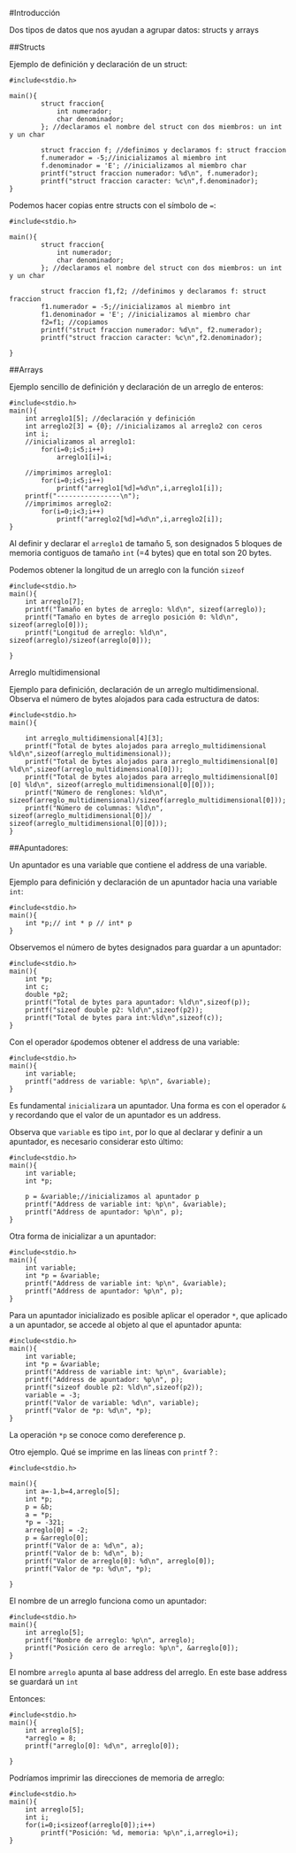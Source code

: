 #Introducción

Dos tipos de datos que nos ayudan a agrupar datos: structs y arrays


##Structs

Ejemplo de definición y declaración de un struct:

```
#include<stdio.h>

main(){
		struct fraccion{
			int numerador;
			char denominador;
		}; //declaramos el nombre del struct con dos miembros: un int y un char

		struct fraccion f; //definimos y declaramos f: struct fraccion
		f.numerador = -5;//inicializamos al miembro int
		f.denominador = 'E'; //inicializamos al miembro char
		printf("struct fraccion numerador: %d\n", f.numerador);
		printf("struct fraccion caracter: %c\n",f.denominador);
}
```
Podemos hacer copias entre structs con el símbolo de `=`:

```
#include<stdio.h>

main(){
		struct fraccion{
			int numerador;
			char denominador;
		}; //declaramos el nombre del struct con dos miembros: un int y un char

		struct fraccion f1,f2; //definimos y declaramos f: struct fraccion
		f1.numerador = -5;//inicializamos al miembro int
		f1.denominador = 'E'; //inicializamos al miembro char
		f2=f1; //copiamos
		printf("struct fraccion numerador: %d\n", f2.numerador);
		printf("struct fraccion caracter: %c\n",f2.denominador);

}
```
##Arrays

Ejemplo sencillo de definición y declaración de un arreglo de enteros:

```
#include<stdio.h>
main(){
	int arreglo1[5]; //declaración y definición
	int arreglo2[3] = {0}; //inicializamos al arreglo2 con ceros
	int i;
	//inicializamos al arreglo1:
		for(i=0;i<5;i++)
			arreglo1[i]=i;
		
	//imprimimos arreglo1:
		for(i=0;i<5;i++)
			printf("arreglo1[%d]=%d\n",i,arreglo1[i]);
	printf("----------------\n");
	//imprimimos arreglo2:
		for(i=0;i<3;i++)
			printf("arreglo2[%d]=%d\n",i,arreglo2[i]);
}

```
Al definir y declarar el `arreglo1` de tamaño 5, son designados 5 bloques de memoria contiguos de tamaño `int` (=4 bytes) que en total son 20 bytes.	

Podemos obtener la longitud de un arreglo con la función `sizeof`

```
#include<stdio.h>
main(){
	int arreglo[7];
	printf("Tamaño en bytes de arreglo: %ld\n", sizeof(arreglo));
	printf("Tamaño en bytes de arreglo posición 0: %ld\n", sizeof(arreglo[0]));
	printf("Longitud de arreglo: %ld\n", sizeof(arreglo)/sizeof(arreglo[0]));

}

```

Arreglo multidimensional

Ejemplo para definición, declaración de un arreglo multidimensional. Observa el número de bytes alojados para cada estructura de datos:

```
#include<stdio.h>
main(){
	
	int arreglo_multidimensional[4][3];
	printf("Total de bytes alojados para arreglo_multidimensional %ld\n",sizeof(arreglo_multidimensional));
	printf("Total de bytes alojados para arreglo_multidimensional[0] %ld\n",sizeof(arreglo_multidimensional[0]));
	printf("Total de bytes alojados para arreglo_multidimensional[0][0] %ld\n", sizeof(arreglo_multidimensional[0][0]));
	printf("Número de renglones: %ld\n", sizeof(arreglo_multidimensional)/sizeof(arreglo_multidimensional[0]));
	printf("Número de columnas: %ld\n", sizeof(arreglo_multidimensional[0])/ sizeof(arreglo_multidimensional[0][0]));
}

```

##Apuntadores:

Un apuntador es una variable que contiene el address de una variable.

Ejemplo para definición y declaración de un apuntador hacia una variable `int`:

```
#include<stdio.h>
main(){
	int *p;// int * p // int* p
}
```
Observemos el número de bytes designados para guardar a un apuntador:

```
#include<stdio.h>
main(){
	int *p;
	int c;
	double *p2;
	printf("Total de bytes para apuntador: %ld\n",sizeof(p));
	printf("sizeof double p2: %ld\n",sizeof(p2));
	printf("Total de bytes para int:%ld\n",sizeof(c));
}
```
Con el operador `&`podemos obtener el address de una variable:

```
#include<stdio.h>
main(){
	int variable;
	printf("address de variable: %p\n", &variable);
}
```

Es fundamental `inicializar`a un apuntador. Una forma es con el operador `&` y recordando que el valor de un apuntador es un address.

Observa que `variable` es tipo `int`, por lo que al declarar y definir a un apuntador, es necesario considerar esto último:

```
#include<stdio.h>
main(){
	int variable;
	int *p;

	p = &variable;//inicializamos al apuntador p
	printf("Address de variable int: %p\n", &variable);
	printf("Address de apuntador: %p\n", p);
}

```

Otra forma de inicializar a un apuntador:

```
#include<stdio.h>
main(){
	int variable;
	int *p = &variable;
	printf("Address de variable int: %p\n", &variable);
	printf("Address de apuntador: %p\n", p);
}

```

Para un apuntador inicializado es posible aplicar el operador `*`, que aplicado a un apuntador, se accede al objeto al que el apuntador apunta:

```
#include<stdio.h>
main(){
	int variable;
	int *p = &variable;
	printf("Address de variable int: %p\n", &variable);
	printf("Address de apuntador: %p\n", p);
	printf("sizeof double p2: %ld\n",sizeof(p2));
	variable = -3;
	printf("Valor de variable: %d\n", variable);
	printf("Valor de *p: %d\n", *p);
}

```

La operación `*p` se conoce como dereference p.

Otro ejemplo. Qué se imprime en las líneas con `printf` ? :

```
#include<stdio.h>

main(){
	int a=-1,b=4,arreglo[5];
	int *p;
	p = &b;
	a = *p;
	*p = -321;
	arreglo[0] = -2;
	p = &arreglo[0];
	printf("Valor de a: %d\n", a);
	printf("Valor de b: %d\n", b);
	printf("Valor de arreglo[0]: %d\n", arreglo[0]);
	printf("Valor de *p: %d\n", *p);

}

```

El nombre de un arreglo funciona como un apuntador:

```
#include<stdio.h>
main(){
	int arreglo[5];
	printf("Nombre de arreglo: %p\n", arreglo);
	printf("Posición cero de arreglo: %p\n", &arreglo[0]);
}

```

El nombre `arreglo` apunta al base address del arreglo. En este base address se guardará un `int`

Entonces:

```
#include<stdio.h>
main(){
	int arreglo[5];
	*arreglo = 8;
	printf("arreglo[0]: %d\n", arreglo[0]);

}
```

Podríamos imprimir las direcciones de memoria de arreglo:

```
#include<stdio.h>
main(){
	int arreglo[5];
	int i;
	for(i=0;i<sizeof(arreglo[0]);i++)
		printf("Posición: %d, memoria: %p\n",i,arreglo+i);
}

```






















































